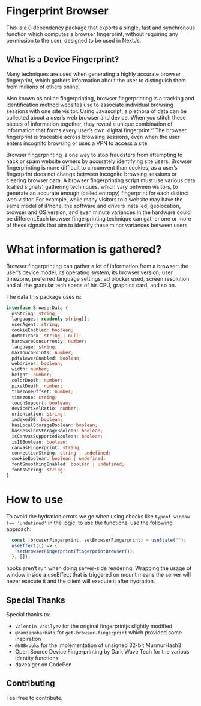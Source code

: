 # Fingerprint Browser

This is a 0 dependency package that exports a single, fast and synchronous function which computes a browser fingerprint, without requiring any permission to the user, designed to be used in NextJs.

## What is a Device Fingerprint?

Many techniques are used when generating a highly accurate browser fingerprint, which gathers information about the user to distinguish them from millions of others online.

Also known as online fingerprinting, browser fingerprinting is a tracking and identification method websites use to associate individual browsing sessions with one site visitor. Using Javascript, a plethora of data can be collected about a user’s web browser and device. When you stitch these pieces of information together, they reveal a unique combination of information that forms every user’s own ‘digital fingerprint.’’ The browser fingerprint is traceable across browsing sessions, even when the user enters incognito browsing or uses a VPN to access a site.

Browser fingerprinting is one way to stop fraudsters from attempting to hack or spam website owners by accurately identifying site users. Browser fingerprinting is more difficult to circumvent than cookies, as a user’s fingerprint does not change between incognito browsing sessions or clearing browser data. A browser fingerprinting script must use various data (called signals) gathering techniques, which vary between visitors, to generate an accurate enough (called entropy) fingerprint for each distinct web visitor. For example, while many visitors to a website may have the same model of iPhone, the software and drivers installed, geolocation, browser and OS version, and even minute variances in the hardware could be different.Each browser fingerprinting technique can gather one or more of these signals that aim to identify these minor variances between users.

# What information is gathered?

Browser fingerprinting can gather a lot of information from a browser: the user’s device model, its operating system, its browser version, user timezone, preferred language settings, ad blocker used, screen resolution, and all the granular tech specs of his CPU, graphics card, and so on.

The data this package uses is:

```TypeScript
interface BrowserData {
  osString: string;
  languages: readonly string[];
  userAgent: string;
  cookieEnabled: boolean;
  doNotTrack: string | null;
  hardwareConcurrency: number;
  language: string;
  maxTouchPoints: number;
  pdfViewerEnabled: boolean;
  webdriver: boolean;
  width: number;
  height: number;
  colorDepth: number;
  pixelDepth: number;
  timezoneOffset: number;
  timezone: string;
  touchSupport: boolean;
  devicePixelRatio: number;
  orientation: string;
  indexedDB: boolean;
  hasLocalStorageBoolean: boolean;
  hasSessionStorageBoolean: boolean;
  isCanvasSupportedBoolean: boolean;
  isIEBoolean: boolean;
  canvasFingerprint: string;
  connectionString: string | undefined;
  cookieBoolean: boolean | undefined;
  fontSmoothingEnabled: boolean | undefined;
  fontsString: string;
}
```

# How to use

To avoid the hydration errors we ge when using checks like `typeof window !== 'undefined'` in the logic, to use the functions, use the following approach:

```TypeScript
  const [browserFingerprint, setBrowserFingerprint] = useState("");
  useEffect(() => {
    setBrowserFingerprint(fingerprintBrowser());
  }, []);
```

hooks aren’t run when doing server-side rendering. Wrapping the usage of window inside a useEffect that is triggered on mount means the server will never execute it and the client will execute it after hydration.

## Special Thanks

Special thanks to:

- `Valentin Vasilyev` for the original fingerprintjs slightly modified
- `@damianobarbati` for `get-browser-fingerprint` which provided some inspiration
- `@N8Brooks` for the implementation of unsigned 32-bit MurmurHash3
- Open Source Device Fingerprinting by Dark Wave Tech for the various identity functions
- davealger on CodePen

## Contributing

Feel free to contribute.
